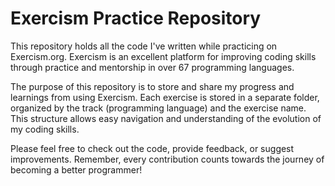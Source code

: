 # Exercism Practice Repository

This repository holds all the code I've written while practicing on Exercism.org. Exercism is an excellent platform for improving coding skills through practice and mentorship in over 67 programming languages.

The purpose of this repository is to store and share my progress and learnings from using Exercism. Each exercise is stored in a separate folder, organized by the track (programming language) and the exercise name. This structure allows easy navigation and understanding of the evolution of my coding skills.

Please feel free to check out the code, provide feedback, or suggest improvements. Remember, every contribution counts towards the journey of becoming a better programmer!
